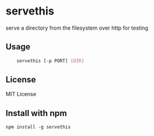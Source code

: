 # servethis
serve a directory from the filesystem over http for testing

## Usage
``` bash
    servethis [-p PORT] [DIR]
```

## License
MIT License

## Install with npm
    npm install -g servethis
